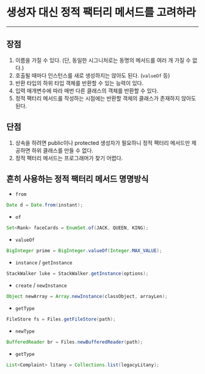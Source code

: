 # 생성자 대신 정적 팩터리 메서드를 고려하라

---

## 장점

1. 이름을 가질 수 있다. (단, 동일한 시그니처로는 동명의 메서드를 여러 개 가질 수 없다.)
2. 호출될 때마다 인스턴스를 새로 생성하지는 않아도 된다. (`valueOf` 등)
3. 반환 타입의 하위 타입 객체를 반환할 수 있는 능력이 있다.
4. 입력 매개변수에 따라 매번 다른 클래스의 객체를 반환할 수 있다.
5. 정적 팩터리 메서드를 작성하는 시점에는 반환할 객체의 클래스가 존재하지 않아도 된다.

## 단점

1. 상속을 하려면 public이나 protected 생성자가 필요하니 정적 팩터리 메서드만 제공하면 하위 클래스를 만들 수 없다.
2. 정적 팩터리 메서드는 프로그래머가 찾기 어렵다.

## 흔히 사용하는 정적 팩터리 메서드 명명방식

- `from`
```java
Date d = Date.from(instant);
```

- `of`
```java
Set<Rank> faceCards = EnumSet.of(JACK, QUEEN, KING);
```

- `valueOf`
```java
BigInteger prime = BigInteger.valueOf(Integer.MAX_VALUE);
```

- `instance` / `getInstance`
```java
StackWalker luke = StackWalker.getInstance(options);
```

- `create` / `newInstance`
```java
Object newArray = Array.newInstance(classObject, arrayLen);
```

- `getType`
```java
FileStore fs = Files.getFileStore(path);
```

- `newType`
```java
BufferedReader br = Files.newBufferedReader(path);
```

- `getType`
```java
List<Complaint> litany = Collections.list(legacyLitany);
```